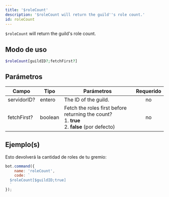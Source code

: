 ```yaml
---
title: '$roleCount'
description: '$roleCount will return the guild''s role count.'
id: roleCount
---
```


`$roleCount` will return the guild's role count.

## Modo de uso

```php
$roleCount[guildID?;fetchFirst?]
```

## Parámetros

| Campo       | Tipo    | Parámetros                                                                                                          | Requerido |
| ----------- | ------- | ------------------------------------------------------------------------------------------------------------------- |:---------:|
| servidorID? | entero  | The ID of the guild.                                                                                                |    no     |
| fetchFirst? | boolean | Fetch the roles first before returning the count?  <br /> 1. **true** <br /> 2. **false** (por defecto) |    no     |

## Ejemplo(s)

Esto devolverá la cantidad de roles de tu gremio:

```javascript
bot.command({
    name: 'roleCount',
    code: `
  $roleCount[$guildID;true]
  `
});
```
